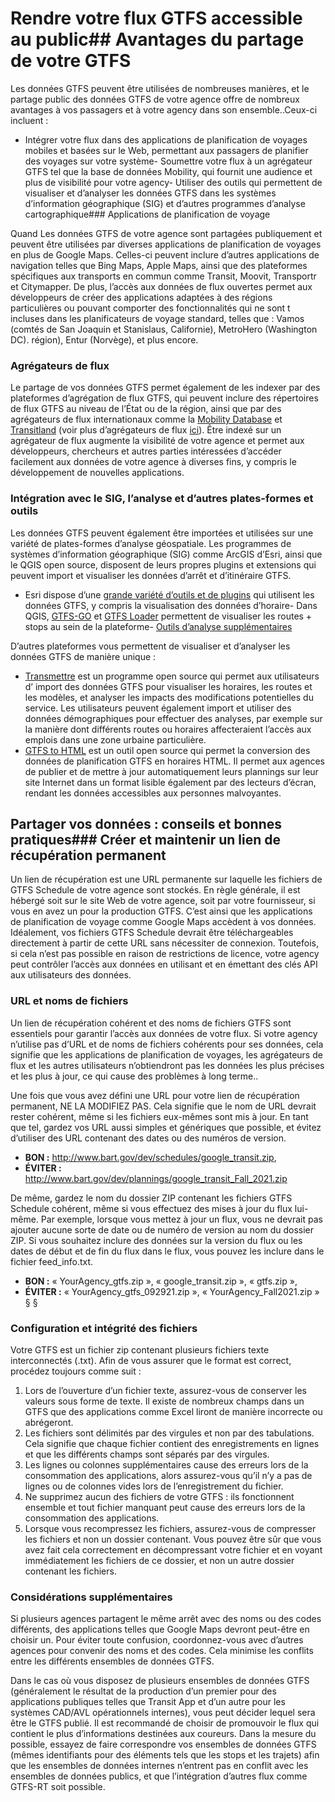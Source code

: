 # Rendre votre flux GTFS accessible au public## Avantages du partage de votre GTFS 
 
 Les données GTFS peuvent être utilisées de nombreuses manières, et le partage public des données GTFS de votre agence offre de nombreux avantages à vos passagers et à votre agency dans son ensemble..Ceux-ci incluent : 
 
 - Intégrer votre flux dans des applications de planification de voyages mobiles et basées sur le Web, permettant aux passagers de planifier des voyages sur votre système- Soumettre votre flux à un agrégateur GTFS tel que la base de données Mobility, qui fournit une audience et plus de visibilité pour votre agency- Utiliser des outils qui permettent de visualiser et d’analyser les données GTFS dans les systèmes d’information géographique (SIG) et d’autres programmes d’analyse cartographique### Applications de planification de voyage 
 
 Quand Les données GTFS de votre agence sont partagées publiquement et peuvent être utilisées par diverses applications de planification de voyages en plus de Google Maps. Celles-ci peuvent inclure d’autres applications de navigation telles que Bing Maps, Apple Maps, ainsi que des plateformes spécifiques aux transports en commun comme Transit, Moovit, Transportr et Citymapper. De plus, l’accès aux données de flux ouvertes permet aux développeurs de créer des applications adaptées à des régions particulières ou pouvant comporter des fonctionnalités qui ne sont t incluses dans les planificateurs de voyage standard, telles que : Vamos (comtés de San Joaquin et Stanislaus, Californie), MetroHero (Washington DC). région), Entur (Norvège), et plus encore. 
 
### Agrégateurs de flux 
 
 Le partage de vos données GTFS permet également de les indexer par des plateformes d’agrégation de flux GTFS, qui peuvent inclure des répertoires de flux GTFS au niveau de l’État ou de la région, ainsi que par des agrégateurs de flux internationaux comme la [Mobility Database](https://database.mobilitydata.org/) et [Transitland](https://www.transit.land/) (voir plus d’agrégateurs de flux [ici](../../resources/données)). Être indexé sur un agrégateur de flux augmente la visibilité de votre agence et permet aux développeurs, chercheurs et autres parties intéressées d’accéder facilement aux données de votre agence à diverses fins, y compris le développement de nouvelles applications. 
 
### Intégration avec le SIG, l’analyse et d’autres plates-formes et outils 
 
 Les données GTFS peuvent également être importées et utilisées sur une variété de plates-formes d’analyse géospatiale. Les programmes de systèmes d’information géographique (SIG) comme ArcGIS d’Esri, ainsi que le QGIS open source, disposent de leurs propres plugins et extensions qui peuvent import et visualiser les données d’arrêt et d’itinéraire GTFS. 
 
 - Esri dispose d’une [grande variété d’outils et de plugins](https://github.com/Esri/public-transit-tools) qui utilisent les données GTFS, y compris la visualisation des données d’horaire- Dans QGIS, [GTFS-GO](https://plugins.qgis.org/plugins/GTFS-GO-master/) et [GTFS Loader](https://plugins.qgis.org/plugins/GTFS_Loader/) permettent de visualiser les routes + stops au sein de la plateforme- [Outils d’analyse supplémentaires](../../resources/agency-tools) 
 
 D’autres plateformes vous permettent de visualiser et d’analyser les données GTFS de manière unique : 
 
 - [Transmettre](https://conveyal.com/) est un programme open source qui permet aux utilisateurs d’ import des données GTFS pour visualiser les horaires, les routes et les modèles, et analyser les impacts des modifications potentielles du service. Les utilisateurs peuvent également import et utiliser des données démographiques pour effectuer des analyses, par exemple sur la manière dont différents routes ou horaires affecteraient l’accès aux emplois dans une zone urbaine particulière. 
 - [GTFS to HTML](https://gtfstohtml.com/) est un outil open source qui permet la conversion des données de planification GTFS en horaires HTML. Il permet aux agences de publier et de mettre à jour automatiquement leurs plannings sur leur site Internet dans un format lisible également par des lecteurs d’écran, rendant les données accessibles aux personnes malvoyantes. 
 
## Partager vos données : conseils et bonnes pratiques### Créer et maintenir un lien de récupération permanent 
 
 Un lien de récupération est une URL permanente sur laquelle les fichiers de GTFS Schedule de votre agence sont stockés. En règle générale, il est hébergé soit sur le site Web de votre agence, soit par votre fournisseur, si vous en avez un pour la production GTFS. C’est ainsi que les applications de planification de voyage comme Google Maps accèdent à vos données. Idéalement, vos fichiers GTFS Schedule devrait être téléchargeables directement à partir de cette URL sans nécessiter de connexion. Toutefois, si cela n’est pas possible en raison de restrictions de licence, votre agency peut contrôler l’accès aux données en utilisant et en émettant des clés API aux utilisateurs des données. 
 
### URL et noms de fichiers 
 
 Un lien de récupération cohérent et des noms de fichiers GTFS sont essentiels pour garantir l’accès aux données de votre flux. Si votre agency n’utilise pas d’URL et de noms de fichiers cohérents pour ses données, cela signifie que les applications de planification de voyages, les agrégateurs de flux et les autres utilisateurs n’obtiendront pas les données les plus précises et les plus à jour, ce qui cause des problèmes à long terme..
 
 Une fois que vous avez défini une URL pour votre lien de récupération permanent, NE LA MODIFIEZ PAS. Cela signifie que le nom de URL devrait rester cohérent, même si les fichiers eux-mêmes sont mis à jour. En tant que tel, gardez vos URL aussi simples et génériques que possible, et évitez d’utiliser des URL contenant des dates ou des numéros de version. 
 
 - **BON :** http://www.bart.gov/dev/schedules/google_transit.zip, 
 - **ÉVITER :** http://www.bart.gov/dev/plannings/google_transit_Fall_2021.zip 
 
 De même, gardez le nom du dossier ZIP contenant les fichiers GTFS Schedule cohérent, même si vous effectuez des mises à jour du flux lui-même. Par exemple, lorsque vous mettez à jour un flux, vous ne devrait pas ajouter aucune sorte de date ou de numéro de version au nom du dossier ZIP. Si vous souhaitez inclure des données sur la version du flux ou les dates de début et de fin du flux dans le flux, vous pouvez les inclure dans le fichier feed_info.txt. 
 
 - **BON :** « YourAgency_gtfs.zip », « google_transit.zip », « gtfs.zip », 
 - **ÉVITER :** « YourAgency_gtfs_092921.zip », « YourAgency_Fall2021.zip » § § 
 
### Configuration et intégrité des fichiers 
 
 Votre GTFS est un fichier zip contenant plusieurs fichiers texte interconnectés (.txt). Afin de vous assurer que le format est correct, procédez toujours comme suit : 
 
 1. Lors de l’ouverture d’un fichier texte, assurez-vous de conserver les valeurs sous forme de texte. Il existe de nombreux champs dans un GTFS que des applications comme Excel liront de manière incorrecte ou abrégeront. 
 2. Les fichiers sont délimités par des virgules et non par des tabulations. Cela signifie que chaque fichier contient des enregistrements en lignes et que les différents champs sont séparés par des virgules. 
 3. Les lignes ou colonnes supplémentaires cause des erreurs lors de la consommation des applications, alors assurez-vous qu’il n’y a pas de lignes ou de colonnes vides lors de l’enregistrement du fichier. 
 4. Ne supprimez aucun des fichiers de votre GTFS : ils fonctionnent ensemble et tout fichier manquant peut cause des erreurs lors de la consommation des applications. 
 5. Lorsque vous recompressez les fichiers, assurez-vous de compresser les fichiers et non un dossier contenant. Vous pouvez être sûr que vous avez fait cela correctement en décompressant votre fichier et en voyant immédiatement les fichiers de ce dossier, et non un autre dossier contenant les fichiers. 
 
 
### Considérations supplémentaires 
 
 Si plusieurs agences partagent le même arrêt avec des noms ou des codes différents, des applications telles que Google Maps devront peut-être en choisir un. Pour éviter toute confusion, coordonnez-vous avec d’autres agences pour convenir des noms et des codes. Cela minimise les conflits entre les différents ensembles de données GTFS. 
 
 Dans le cas où vous disposez de plusieurs ensembles de données GTFS (généralement le résultat de la production d’un premier pour des applications publiques telles que Transit App et d’un autre pour les systèmes CAD/AVL opérationnels internes), vous peut décider lequel sera être le GTFS publié. Il est recommandé de choisir de promouvoir le flux qui contient le plus d’informations destinées aux coureurs. Dans la mesure du possible, essayez de faire correspondre vos ensembles de données GTFS (mêmes identifiants pour des éléments tels que les stops et les trajets) afin que les ensembles de données internes n’entrent pas en conflit avec les ensembles de données publics, et que l’intégration d’autres flux comme GTFS-RT soit possible. 
 

